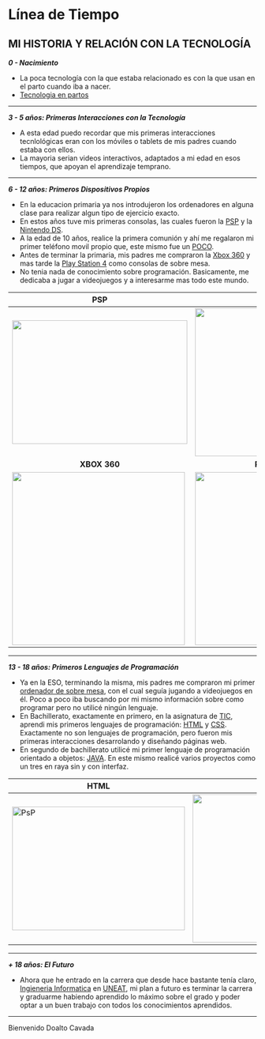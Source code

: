 # Línea de Tiempo

## MI HISTORIA Y RELACIÓN CON LA TECNOLOGÍA

**_0 - Nacimiento_**
- La poca tecnología con la que estaba relacionado es con la que usan en el parto cuando iba a nacer.
- [Tecnologia en partos](https://www.ikerbasque.net/es/noticias/nueva-tecnologia-disruptiva-que-permite-un-parto-mas-seguro-de-los-bebes)
---

**_3 - 5 años: Primeras Interacciones con la Tecnología_**
- A esta edad puedo recordar que mis primeras interacciones tecnlológicas eran con los móviles o tablets de mis padres cuando estaba con ellos.
- La mayoria serian videos interactivos, adaptados a mi edad en esos tiempos, que apoyan el aprendizaje temprano.
---

**_6 - 12 años: Primeros Dispositivos Propios_**
- En la educacion primaria ya nos introdujeron los ordenadores en alguna clase para realizar algun tipo de ejercicio exacto.
- En estos años tuve mis primeras consolas, las cuales fueron la [PSP](https://es.wikipedia.org/wiki/PlayStation_Portable) y la [Nintendo DS](https://es.wikipedia.org/wiki/Nintendo_DS).
- A la edad de 10 años, realice la primera comunión y ahí me regalaron mi primer teléfono movil propio que, este mismo fue un [POCO](https://www.po.co/es?pc_hash=IO2AUS). 
- Antes de terminar la primaria, mis padres me compraron la [Xbox 360](https://es.wikipedia.org/wiki/Xbox_360) y mas tarde la [Play Station 4](https://es.wikipedia.org/wiki/PlayStation_4) como consolas de sobre mesa.
- No tenia nada de conocimiento sobre programación. Basicamente, me dedicaba a jugar a videojuegos y a interesarme mas todo este mundo.
  
| **PSP** | **Nintendo DS** | **POCO** |
|---------|-----------------|----------|
| <img src="https://m.media-amazon.com/images/I/51OozvqUYpS.jpg" width="355" height="250"> | <img src="https://m.media-amazon.com/images/I/51refa-ilOL.jpg" width="350" height="300"> | <img src="https://realcash.es/wp-content/uploads/2024/01/443882-3-scaled.jpg" width="350" height="300">
| <div align="center">**XBOX 360**</div> | <div align="center">**Play Station 4**</div> |
| <img src="https://i.ebayimg.com/images/g/oBUAAOSwVgljSZS8/s-l400.jpg" width="350" height="350"> | <img src="https://media.ldlc.com/r1600/ld/products/00/03/83/27/LD0003832760_2.jpg" width="350" height="350"> |
---

**_13 - 18 años: Primeros Lenguajes de Programación_**
- Ya en la ESO, terminando la misma, mis padres me compraron mi primer [ordenador de sobre mesa](https://es.wikipedia.org/wiki/Computadora_de_escritorio), con el cual seguía jugando a videojuegos en él. Poco a poco iba buscando por mi mismo información sobre como programar pero no utilicé ningún lenguaje.
- En Bachillerato, exactamente en primero, en la asignatura de [TIC](https://es.wikipedia.org/wiki/Tecnolog%C3%ADas_de_la_informaci%C3%B3n_y_la_comunicaci%C3%B3n), aprendi mis primeros lenguajes de programación: [HTML](https://es.wikipedia.org/wiki/HTML) y [CSS](https://es.wikipedia.org/wiki/CSS). Exactamente no son lenguajes de programación, pero fueron mis primeras interacciones desarrolando y diseñando páginas web.
- En segundo de bachillerato utilicé mi primer lenguaje de programación orientado a objetos: [JAVA](https://es.wikipedia.org/wiki/Java_(lenguaje_de_programaci%C3%B3n)). En este mismo realicé varios proyectos como un tres en raya sin y con interfaz. 

| **HTML** | **CSS** | **JAVA** |
|----------|---------|----------|
| <img src="https://www.adaweb.es/wp-content/uploads/2019/09/html5-logo-adaweb.png" alt="PsP" width="350" height="250"> | <img src="https://upload.wikimedia.org/wikipedia/commons/d/d5/CSS3_logo_and_wordmark.svg" width="350" height="300"> | <img src="https://rosamarfil.es/tutoriales/wp-content/uploads/2019/08/java-logo-png.png" width="300" height="300"> |
---

**_+ 18 años: El Futuro_**

- Ahora que he entrado en la carrera que desde hace bastante tenía claro, [Ingieneria Informatica](https://es.wikipedia.org/wiki/Ingenier%C3%ADa_inform%C3%A1tica) en [UNEAT](https://www.uneatlantico.es/), mi plan a futuro es terminar la carrera y graduarme habiendo aprendido lo máximo sobre el grado y poder optar a un buen trabajo con todos los conocimientos aprendidos.
---
<p aling="right">Bienvenido Doalto Cavada</p>







